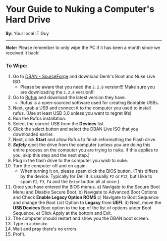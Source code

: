 # Your Guide to Nuking a Computer's Hard Drive

**By:** Your local IT Guy

---

***Note:*** Please remember to only wipe the PC if it has been a month since we received it back!

### To Wipe:

1) Go to [DBAN - SourceForge]("https://sourceforge.net/projects/dban/files/dban/dban-2.2.8/") and download Derik's Boot and Nuke Live ISO.
	- Please be aware that you need the `2.2.8` version!!! Make sure you are downloading the `2.2.8` version!!!
2) Go to [Rufus]("https://rufus.ie/en/#") and download the latest version they have.
	- Rufus is a open-sourced software used for creating Bootable USBs.
3) Next, grab a USB and connect it to the computer you used to install rufus. (Use at least USB 3.0 unless you want to regret life)
4) Run the Rufus installation.
5) Select the correct USB from the **Devices** list.
6) Click the select button and select the DBAN Live ISO that you downloaded earlier.
7) Next, click **Start** and allow Rufus to finish reformatting the Flash drive.
8) ***Safely*** eject the drive from the computer (unless you are doing this entire process on the computer you are trying to nuke. If this applies to you, skip this step and the next step.)
9) Plug in the flash drive to the computer you wish to nuke.
10) Turn the computer off and on again.
	- When turning it on, please spam click the BIOS button. (This differs by the device. Typically for Dell it is usually `F2` or `F12`, but I like to spam `F2`, `F3`, `F4` and the `Enter` button all at once.)
11) Once you have entered the BIOS menus.
	a) Navigate to the Secure Boot Menu and Disable Secure Boot.
	b) Navigate to Advanced Boot Options and Check **Enable Legacy Option ROMS**
	c) Navigate to Boot Sequence and change the Boot List Option to **Legacy** from **UEFI**.
	d) Next, move the **USB Devices** Boot option to the top of the list of options under Boot Sequence.
	e) Click Apply at the bottom and Exit.
12) The computer should restart and show you the DBAN boot screen.
13) Type in `autonuke`.
14) Wait and pray there's no errors.
15) Profit.